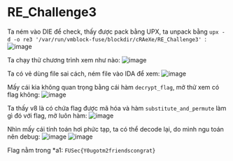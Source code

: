 # RE_Challenge3
Ta ném vào DIE để check, thấy được pack bằng UPX, ta unpack bằng `upx -d -o re3 '/var/run/vmblock-fuse/blockdir/cRAeXe/RE_Challenge3' `:
![image](https://github.com/NamDT5125/fusec/assets/69895129/3320fd36-2bde-4c98-a606-0d6fc3edda0a)

Ta chạy thử chương trình xem như nào:
![image](https://github.com/NamDT5125/fusec/assets/69895129/a8bef0d7-d222-4439-8adb-70b42dbc6669)

Ta có vẻ dùng file sai cách, ném file vào IDA để xem:
![image](https://github.com/NamDT5125/fusec/assets/69895129/a424357b-d081-4ef6-8310-7b0ce8ef77ff)

Mấy cái kia không quan trọng bằng cái hàm `decrypt_flag`, mở thử xem có flag không:
![image](https://github.com/NamDT5125/fusec/assets/69895129/3b0c789f-b2d2-492c-8306-1ca0b2dce032)

Ta thấy v8 là có chứa flag được mã hóa và hàm `substitute_and_permute` làm gì đó với flag, mở luôn hàm:
![image](https://github.com/NamDT5125/fusec/assets/69895129/5bb885ae-89cf-49ec-a15f-694c29c729d4)

Nhìn mấy cái tính toán hơi phức tạp, ta có thể decode lại, do mình ngu toán nên debug:
![image](https://github.com/NamDT5125/fusec/assets/69895129/9fd54ea8-789d-430f-afcc-03ded95f5a67)
![image](https://github.com/NamDT5125/fusec/assets/69895129/2eb35dfd-88da-4f0d-817f-c39c1ba4496f)

Flag nằm trong *a1: `FUSec{Y0ugotm2friendscongrat}`
